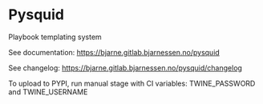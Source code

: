 # Pysquid

Playbook templating system

See documentation: https://bjarne.gitlab.bjarnessen.no/pysquid

See changelog: https://bjarne.gitlab.bjarnessen.no/pysquid/changelog

To upload to PYPI, run manual stage with CI variables: TWINE_PASSWORD and TWINE_USERNAME